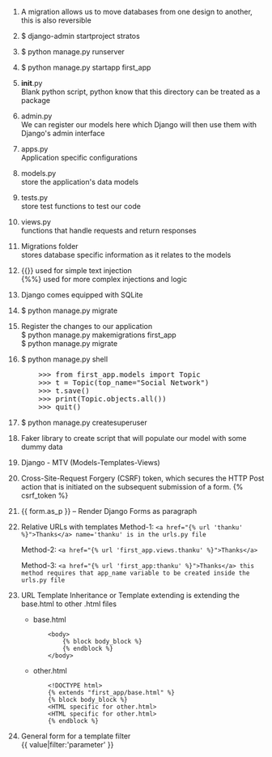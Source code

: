1. A migration allows us to move databases from one design to another, this is also reversible

2. $ django-admin startproject stratos

3. $ python manage.py runserver

4. $ python manage.py startapp first_app

5. __init__.py <br>
	Blank python script,
	python know that this directory can be treated as a package

6. admin.py <br>
	We can register our models here which Django will then use them with Django's admin interface

7. apps.py <br>
	Application specific configurations

8. models.py <br>
	store the application's data models

9. tests.py <br>
	store test functions to test our code

10. views.py <br>
	functions that handle requests and return responses

11. Migrations folder <br>
	stores database specific information as it relates to the models

12. {{}} used for simple text injection <br>
	{%%} used for more complex injections and logic

13. Django comes equipped with SQLite

14. $ python manage.py migrate

15. Register the changes to our application <br>
	$ python manage.py makemigrations first_app <br>
	$ python manage.py migrate

16. $ python manage.py shell
	<pre>
		>>> from first_app.models import Topic
		>>> t = Topic(top_name="Social Network")
		>>> t.save()
		>>> print(Topic.objects.all())
		>>> quit()
	</pre>

17. $ python manage.py createsuperuser

18. Faker library to create script that will populate our model with some dummy data

19. Django - MTV (Models-Templates-Views)

20. Cross-Site-Request Forgery (CSRF) token, which secures the HTTP Post action that is initiated on the subsequent submission of a form.
	{% csrf_token %}

21. {{ form.as_p }} – Render Django Forms as paragraph

22. Relative URLs with templates
	Method-1:
		```
			<a href="{% url 'thanku' %}">Thanks</a>
			name='thanku' is in the urls.py file
		```

	Method-2:
		```
			<a href="{% url 'first_app.views.thanku' %}">Thanks</a>
		```

	Method-3:
		```
			<a href="{% url 'first_app:thanku' %}">Thanks</a>
			this method requires that app_name variable to be created inside the urls.py file
		```

23. URL Template Inheritance or Template extending is extending the base.html to other .html files
	* base.html
		```
			<body>
				{% block body_block %}
				{% endblock %}
			</body>
		```
	
	* other.html
		```
			<!DOCTYPE html>
			{% extends "first_app/base.html" %}
			{% block body_block %}
			<HTML specific for other.html>
			<HTML specific for other.html>
			{% endblock %}
		```

24. General form for a template filter <br>
	{{ value|filter:'parameter' }}